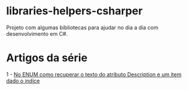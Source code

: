 # libraries-helpers-csharper
Projeto com algumas bibliotecas para ajudar no dia a dia com desenvolvimento em C#.

# Artigos da série
1 - <a href="https://joaopaulors.wordpress.com/2019/11/09/no-enum-como-recuperar-o-texto-do-atributo-description-e-um-item-dado-o-indice/">No ENUM como recuperar o texto do atributo Description e um item dado o indice</a>
<br>


